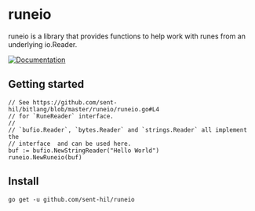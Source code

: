 # runeio

runeio is a library that provides functions to help work with runes from an underlying io.Reader.

[![Documentation](https://godoc.org/github.com/sent-hil/runeio?status.svg)](https://godoc.org/github.com/sent-hil/runeio)

## Getting started

    // See https://github.com/sent-hil/bitlang/blob/master/runeio/runeio.go#L4
    // for `RuneReader` interface.
    //
    // `bufio.Reader`, `bytes.Reader` and `strings.Reader` all implement the
    // interface  and can be used here.
    buf := bufio.NewStringReader("Hello World")
    runeio.NewRuneio(buf)

## Install

    go get -u github.com/sent-hil/runeio
